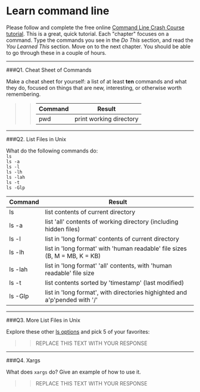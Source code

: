 # Learn command line

Please follow and complete the free online [Command Line Crash Course
tutorial](http://cli.learncodethehardway.org/book/). This is a great,
quick tutorial. Each "chapter" focuses on a command. Type the commands
you see in the _Do This_ section, and read the _You Learned This_
section. Move on to the next chapter. You should be able to go through
these in a couple of hours.

---

###Q1.  Cheat Sheet of Commands  

Make a cheat sheet for yourself: a list of at least **ten** commands and what they do, focused on things that are new, interesting, or otherwise worth remembering.

> > Command | Result
> > ------- | ------
> > pwd | print working directory

---

###Q2.  List Files in Unix   

What do the following commands do:  
`ls`  
`ls -a`  
`ls -l`  
`ls -lh`  
`ls -lah`  
`ls -t`  
`ls -Glp`

> > 

Command | Result
------- | ------
ls | list contents of current directory
ls -a | list 'all' contents of working directory (including hidden files)
ls -l | list in 'long format' contents of current directory
ls -lh | list in 'long format' with 'human readable' file sizes (B, M = MB, K = KB)
ls -lah | list in 'long format' 'all' contents, with 'human readable' file size
ls -t | list contents sorted by 'timestamp' (last modified)
ls -Glp | list in 'long format', with directories highighted and a'p'pended with '/'

---

###Q3.  More List Files in Unix  

Explore these other [ls options](http://www.techonthenet.com/unix/basic/ls.php) and pick 5 of your favorites:

> > REPLACE THIS TEXT WITH YOUR RESPONSE

---

###Q4.  Xargs   

What does `xargs` do? Give an example of how to use it.

> > REPLACE THIS TEXT WITH YOUR RESPONSE

 


